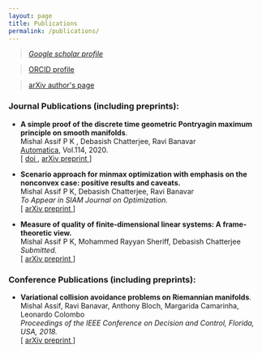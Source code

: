 ```yaml
---
layout: page
title: Publications
permalink: /publications/
---
```


> [_Google scholar profile_](https://scholar.google.co.in/citations?user=cXF5JaMAAAAJ&hl=en)

> [ ORCID profile ](https://orcid.org/0000-0003-2998-2637)

> [ arXiv author's page ](https://arxiv.org/a/0000-0003-2998-2637)

<!--
<blockquote>
<a href="https://scholar.google.co.in/citations?user=cXF5JaMAAAAJ&hl=en">
    Google scholar profile
</a>
<br>
<a href="https://orcid.org/0000-0003-2998-2637">
    ORCID profile
</a>
<br>
<a href="https://arxiv.org/a/0000-0003-2998-2637">
    arXiv author's page
</a>
</blockquote>
-->

### Journal Publications (including preprints):

* **A simple proof of the discrete time geometric Pontryagin maximum principle on smooth manifolds**. <br>
Mishal Assif P K , Debasish Chatterjee, Ravi Banavar <br> [Automatica](https://www.sciencedirect.com/journal/automatica), Vol.114, 2020. <br>  \[ [ doi ](https://www.sciencedirect.com/science/article/pii/S0005109819306545?dgcid=author), [ arXiv preprint ](https://arxiv.org/abs/1807.00698) \] <br>

* **Scenario approach for minmax optimization with emphasis on the nonconvex case: positive results and caveats.** <br>
Mishal Assif P K, Debasish Chatterjee, Ravi Banavar <br> *To Appear in SIAM Journal on Optimization.* <br>  \[ [ arXiv preprint ](https://arxiv.org/abs/1906.01476) \] <br>

* **Measure of quality of finite-dimensional linear systems: A frame-theoretic view.** <br>
Mishal Assif P K, Mohammed Rayyan Sheriff, Debasish Chatterjee <br> *Submitted.* <br>  \[ [ arXiv preprint ](https://arxiv.org/abs/1902.04548) \] <br>

### Conference Publications (including preprints):

* **Variational collision avoidance problems on Riemannian manifolds**. <br>
Mishal Assif, Ravi Banavar, Anthony Bloch, Margarida Camarinha, Leonardo Colombo <br> *Proceedings of the IEEE Conference on Decision and Control, Florida, USA, 2018.* <br> \[ [ arXiv preprint ](https://arxiv.org/abs/1804.00122) \] <br>

